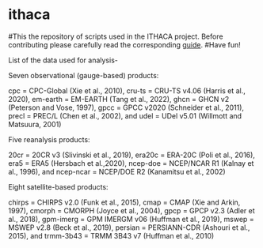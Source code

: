 # ithaca
#This the repository of scripts used in the ITHACA project. Before contributing please carefully read the corresponding [guide](https://github.com/imarkonis/ithaca/blob/main/how_we_script.md).
#Have fun!

List of the data used for analysis-

Seven observational (gauge-based) products:

cpc = CPC-Global (Xie et al., 2010),
cru-ts = CRU-TS v4.06 (Harris et al., 2020),
em-earth = EM-EARTH (Tang et al., 2022),
ghcn = GHCN v2 (Peterson and Vose, 1997),
gpcc = GPCC v2020 (Schneider et al., 2011),
precl = PREC/L (Chen et al., 2002), and
udel = UDel v5.01 (Willmott and Matsuura, 2001)



Five reanalysis products:

20cr = 20CR v3 (Slivinski et al., 2019),
era20c = ERA-20C (Poli et al., 2016),
era5 = ERA5 (Hersbach et al.,2020),
ncep-doe = NCEP/NCAR R1 (Kalnay et al., 1996), and
ncep-ncar = NCEP/DOE R2 (Kanamitsu et al., 2002)



Eight satellite-based products:

chirps = CHIRPS v2.0 (Funk et al., 2015),
cmap = CMAP (Xie and Arkin, 1997),
cmorph = CMORPH (Joyce et al., 2004),
gpcp = GPCP v2.3 (Adler et al., 2018),
gpm-imerg = GPM IMERGM v06 (Huffman et al., 2019),
mswep = MSWEP v2.8 (Beck et al., 2019),
persian = PERSIANN-CDR (Ashouri et al., 2015), and
trmm-3b43 = TRMM 3B43 v7 (Huffman et al., 2010)
